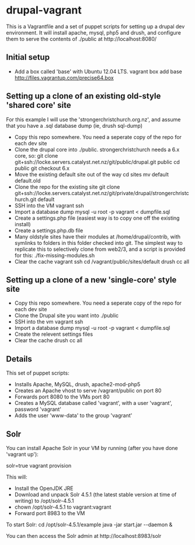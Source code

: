 # drupal-vagrant

This is a Vagrantfile and a set of puppet scripts for setting up a drupal dev environment.
It will install apache, mysql, php5 and drush, and configure them to serve the contents of ./public
at http://localhost:8080/

## Initial setup

 * Add a box called 'base' with Ubuntu 12.04 LTS.
   vagrant box add base http://files.vagrantup.com/precise64.box

## Setting up a clone of an existing old-style 'shared core' site

For this example I will use the 'strongerchristchurch.org.nz', and assume that you have a .sql database dump (ie, drush sql-dump)

 * Copy this repo somewhere. You need a seperate copy of the repo for each dev site
 * Clone the drupal core into ./public. strongerchristchurch needs a 6.x core, so:
    git clone git+ssh://locke.servers.catalyst.net.nz/git/public/drupal.git public
    cd public
    git checkout 6.x
 * Move the existing default site out of the way
    cd sites
    mv default default.old
 * Clone the repo for the existing site
    git clone git+ssh://locke.servers.catalyst.net.nz/git/private/drupal/strongerchristchurch.git default
 * SSH into the VM
    vagrant ssh
 * Import a database dump
    mysql -u root -p vagrant < dumpfile.sql
 * Create a settings.php file (easiest way is to copy one off the existing install)
 * Create a settings.php.db file
   <?php
	$db_url = 'mysql://vagrant:vagrant@localhost/vagrant';
	$db_prefix = '';
 * Many oldstyle sites have their modules at /home/drupal/contrib, with symlinks to folders in this folder checked into git. The 
   simplest way to replicate this to selectively clone from web2/3, and a script is provided for this:
    ./fix-missing-modules.sh
 * Clear the cache
   vagrant ssh
   cd /vagrant/public/sites/default
   drush cc all

## Setting up a clone of a new 'single-core' style site

 * Copy this repo somewhere. You need a seperate copy of the repo for each dev site
 * Clone the Drupal site you want into ./public
 * SSH into the vm
    vagrant ssh
 * Import a database dump
    mysql -u root -p vagrant < dumpfile.sql
 * Create the relevent settings files
 * Clear the cache
    drush cc all

## Details

This set of puppet scripts:
 * Installs Apache, MySQL, drush, apache2-mod-php5
 * Creates an Apache vhost to serve /vagrant/public on port 80
 * Forwards port 8080 to the VMs port 80
 * Creates a MySQL database called 'vagrant', with a user 'vagrant', password 'vagrant'
 * Adds the user 'www-data' to the group 'vagrant'

## Solr

You can install Apache Solr in your VM by running (after you have done 'vagrant up'):
  
  solr=true vagrant provision
  
This will:
 * Install the OpenJDK JRE
 * Download and unpack Solr 4.5.1 (the latest stable version at time of writing) to /opt/solr-4.5.1
 * chown /opt/solr-4.5.1 to vagrant:vagrant
 * Forward port 8983 to the VM
 
To start Solr:
 cd /opt/solr-4.5.1/example
 java -jar start.jar --daemon &
 
You can then access the Solr admin at http://localhost:8983/solr
